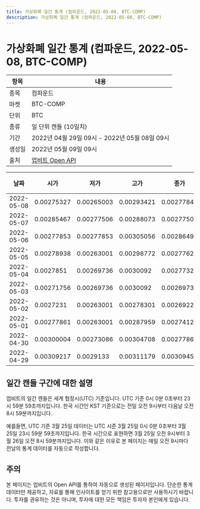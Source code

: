 ```yaml
---
title: 가상화폐 일간 통계 (컴파운드, 2022-05-08, BTC-COMP)
description: 가상화폐 일간 통계 (컴파운드, 2022-05-08, BTC-COMP)
---
```



가상화폐 일간 통계 (컴파운드, 2022-05-08, BTC-COMP)
===

|항목|내용|
|--|--|
|종목|컴파운드|
|마켓|BTC-COMP|
|단위|BTC|
|종류|일 단위 캔들 (10일치)|
|기간|2022년 04월 29일 09시 - 2022년 05월 08일 09시|
|생성일|2022년 05월 09일 09시|
|출처|[업비트 Open API](https://docs.upbit.com)|


|날짜|시가|저가|고가|종가|비고|
|--|--|--|--|--|--|
|2022-05-08|0.00275327|0.00265003|0.00293421|0.00277848|    |
|2022-05-07|0.00285467|0.00277506|0.00288073|0.00277506|    |
|2022-05-06|0.00277853|0.00277853|0.00305056|0.00286499|    |
|2022-05-05|0.00278938|0.00263001|0.00298772|0.0027762|    |
|2022-05-04|0.0027851|0.00269736|0.0030092|0.00277323|    |
|2022-05-03|0.00271756|0.00269736|0.0030092|0.00269737|    |
|2022-05-02|0.0027231|0.00263001|0.00278301|0.00269225|    |
|2022-05-01|0.00277861|0.00263001|0.00287959|0.00274124|    |
|2022-04-30|0.00300004|0.00273086|0.00304708|0.00277861|    |
|2022-04-29|0.00309217|0.0029133|0.00311179|0.00309453|    |


일간 캔들 구간에 대한 설명
---


업비트의 일간 캔들은 세계 협정시(UTC) 기준입니다. 
UTC 기준 0시 0분 0초부터 23시 59분 59초까지입니다. 
한국 시간인 KST 기준으로는 전일 오전 9시부터 다음날 오전 8시 59분까지입니다. 


예를들면, UTC 기준 3월 25일 데이터는 UTC 시준 3월 25일 0시 0분 0초부터 3월 25일 23시 59분 59초까지입니다. 
한국 시간으로 표현하면 3월 25일 오전 9시부터 3월 26일 오전 8시 59분까지입니다. 
이와 같은 이유로 본 페이지는 매일 오전 9시마다 전날의 통계 데이터를 자동으로 작성합니다. 


주의
---


본 페이지는 업비트의 Open API를 통하여 자동으로 생성된 페이지입니다. 
단순한 통계 데이터만 제공하고, 자료를 통해 인사이트를 얻기 위한 참고용으로만 사용하시기 바랍니다. 
투자를 권유하는 것은 아니며, 투자에 대한 모든 책임은 투자자 본인에게 있습니다. 
